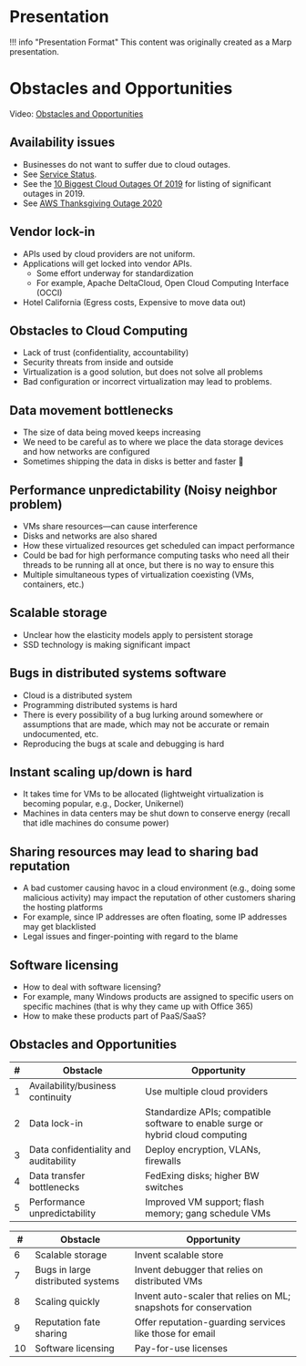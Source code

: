 # Presentation

!!! info "Presentation Format"
    This content was originally created as a Marp presentation.

<div class="slide-content" id="slide-1">

# Obstacles and Opportunities

Video: [Obstacles and Opportunities](https://youtu.be/u-skcK6CyL8)

</div>
<div class="slide-content" id="slide-2">

## Availability issues
* Businesses do not want to suffer due to cloud outages.
* See [Service Status](https://cloudharmony.com/status).
* See the [10 Biggest Cloud Outages Of 2019](https://www.crn.com/slide-shows/cloud/the-10-biggest-cloud-outages-of-2019-so-far-) for listing of significant outages in 2019.
* See [AWS Thanksgiving Outage 2020](https://embracingdigital.org/en/episodes/edt-33/index.html)

</div>
<div class="slide-content" id="slide-3">

## Vendor lock-in
* APIs used by cloud providers are not uniform.
* Applications will get locked into vendor APIs.
    * Some effort underway for standardization
    * For example, Apache DeltaCloud, Open Cloud Computing Interface (OCCI)
* Hotel California (Egress costs, Expensive to move data out)

</div>
<div class="slide-content" id="slide-4">

## Obstacles to Cloud Computing

* Lack of trust (confidentiality, accountability)
* Security threats from inside and outside
* Virtualization is a good solution, but does not solve all problems
* Bad configuration or incorrect virtualization may lead to problems.

</div>
<div class="slide-content" id="slide-5">

## Data movement bottlenecks
* The size of data being moved keeps increasing
* We need to be careful as to where we place the data storage devices and how networks are configured
* Sometimes shipping the data in disks is better and faster 

</div>
<div class="slide-content" id="slide-6">

## Performance unpredictability (Noisy neighbor problem)

* VMs share resources—can cause interference
* Disks and networks are also shared
* How these virtualized resources get scheduled can impact performance
* Could be bad for high performance computing tasks who need all their threads to be running all at once, but there is no way to ensure this
* Multiple simultaneous types of virtualization coexisting (VMs, containers, etc.)

</div>
<div class="slide-content" id="slide-7">

## Scalable storage

* Unclear how the elasticity models apply to persistent storage
* SSD technology is making significant impact

</div>
<div class="slide-content" id="slide-8">

## Bugs in distributed systems software
* Cloud is a distributed system
* Programming distributed systems is hard
* There is every possibility of a bug lurking around somewhere or assumptions that are made, which may not be accurate or remain undocumented, etc.
* Reproducing the bugs at scale and debugging is hard

</div>
<div class="slide-content" id="slide-9">

## Instant scaling up/down is hard

* It takes time for VMs to be allocated (lightweight virtualization is becoming popular, e.g., Docker, Unikernel)
* Machines in data centers may be shut down to conserve energy (recall that idle machines do consume power)

</div>
<div class="slide-content" id="slide-10">

## Sharing resources may lead to sharing bad reputation

* A bad customer causing havoc in a cloud environment (e.g., doing some malicious activity) may impact the reputation of other customers sharing the hosting platforms
* For example, since IP addresses are often floating, some IP addresses may get blacklisted
* Legal issues and finger-pointing with regard to the blame

</div>
<div class="slide-content" id="slide-11">

## Software licensing
* How to deal with software licensing?
* For example, many Windows products are assigned to specific users on specific machines (that is why they came up with Office 365)
* How to make these products part of PaaS/SaaS?

</div>
<div class="slide-content" id="slide-12">

## Obstacles and Opportunities

| # | Obstacle | Opportunity |
|----------|-----------|-------------|
| 1 | Availability/business continuity | Use multiple cloud providers |
| 2 | Data lock-in | Standardize APIs; compatible software to enable surge or hybrid cloud computing |
| 3 | Data confidentiality and auditability | Deploy encryption, VLANs, firewalls |
| 4 | Data transfer bottlenecks | FedExing disks; higher BW switches |
| 5 | Performance unpredictability | Improved VM support; flash memory; gang schedule VMs |

</div>
<div class="slide-content" id="slide-13">

| # | Obstacle | Opportunity |
|----------|-----------|-------------|
| 6 | Scalable storage | Invent scalable store |
| 7 | Bugs in large distributed systems | Invent debugger that relies on distributed VMs |
| 8 | Scaling quickly | Invent auto-scaler that relies on ML; snapshots for conservation |
| 9 | Reputation fate sharing | Offer reputation-guarding services like those for email |
| 10 | Software licensing | Pay-for-use licenses |

</div>
